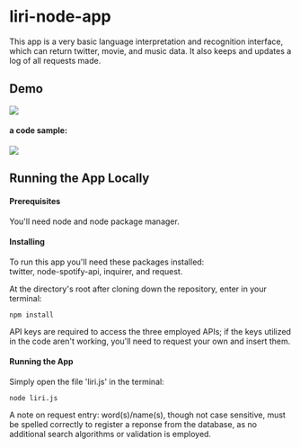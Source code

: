 # liri-node-app

This app is a very basic language interpretation and recognition interface, which can return twitter, movie, and music data.  It also keeps and updates a log of all requests made.  


## Demo

![](https://github.com/ehlerorngard/liri-node-app/blob/master/assets/liriDemo.gif)

#### a code sample:
![](https://github.com/ehlerorngard/liri-node-app/blob/master/assets/liriCodeSnippet2.png)


## Running the App Locally

#### Prerequisites

You'll need node and node package manager. 


#### Installing

To run this app you'll need these packages installed:  
twitter, node-spotify-api, inquirer, and request.  

At the directory's root after cloning down the repository, enter in your terminal:

```
npm install 
```

API keys are required to access the three employed APIs;  if the keys utilized in the code aren't working, you'll need to request your own and insert them. 


#### Running the App

Simply open the file 'liri.js' in the terminal:
```
node liri.js
```  
A note on request entry: word(s)/name(s), though not case sensitive, must be spelled correctly to register a reponse from the database, as no additional search algorithms or validation is employed.
